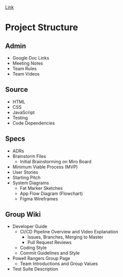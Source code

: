 [Link](https://asherbav.github.io/cse110-w21-group9/source/)

# Project Structure

## Admin

- Google Doc Links
- Meeting Notes
- Team Rules
- Team Videos

## Source

- HTML
- CSS
- JavaScript
- Testing
- Code Dependencies

## Specs

- ADRs
- Brainstorm Files
  - Initial Brainstorming on Miro Board
- Minimum Viable Process (MVP)
- User Stories
- Starting Pitch
- System Diagrams
  - Fat Marker Sketches
  - App Flow Diagram (Flowchart)
  - Figma Wireframes

## Group Wiki

- Developer Guide
  - CI/CD Pipeline Overview and Video Explanation
    - Issues, Branches, Merging to Master
    - Pull Request Reviews
  - Coding Style
  - Commit Guidelines and Style
- Powell Rangers Group Page
  - Team Introductions and Group Values
- Test Suite Description
